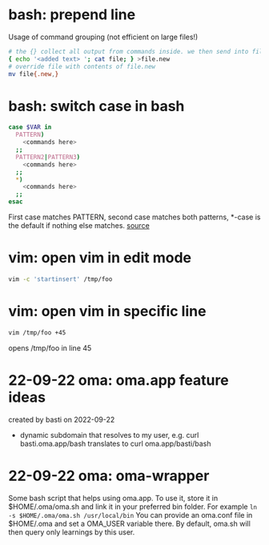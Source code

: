 # bash: prepend line
Usage of command grouping (not efficient on large files!)
```bash
# the {} collect all output from commands inside. we then send into file.new
{ echo '<added text> '; cat file; } >file.new
# override file with contents of file.new
mv file{.new,}
```


# bash: switch case in bash
```bash
case $VAR in
  PATTERN)
	<commands here>
  ;;
  PATTERN2|PATTERN3)
	<commands here>
  ;;
  *)
	<commands here>
  ;;
esac
```

First case matches PATTERN, second case matches both patterns, *-case is the default if nothing else matches.
[source](https://linuxize.com/post/bash-case-statement/)

# vim: open vim in edit mode
```bash
vim -c 'startinsert' /tmp/foo 
```

# vim: open vim in specific line
```bash
vim /tmp/foo +45 
```
opens /tmp/foo in line 45


# 22-09-22 oma: oma.app feature ideas
created by basti on 2022-09-22

* dynamic subdomain that resolves to my user, e.g. curl basti.oma.app/bash translates to curl oma.app/basti/bash

# 22-09-22 oma: oma-wrapper
Some bash script that helps using oma.app. To use it, store it in $HOME/.oma/oma.sh and link it in your preferred bin folder.
For example `ln -s $HOME/.oma/oma.sh /usr/local/bin`
You can provide an oma.conf file in $HOME/.oma and set a OMA_USER variable there. By default, oma.sh will then query only learnings by this user.

 
   

